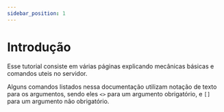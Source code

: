 ```yaml
---
sidebar_position: 1
---
```


# Introdução

Esse tutorial consiste em várias páginas explicando mecânicas básicas e comandos uteis no servidor.

Alguns comandos listados nessa documentação utilizam notação de texto para os argumentos, sendo eles `<>` para um argumento obrigatório, e `[]` para um argumento não obrigatório.
